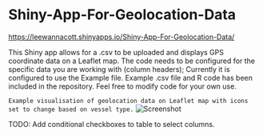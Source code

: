 # Shiny-App-For-Geolocation-Data

https://leewannacott.shinyapps.io/Shiny-App-For-Geolocation-Data/

This Shiny app allows for a .csv to be uploaded and displays GPS coordinate data on a Leaflet map. The code needs to be configured for the specific data you are working with (column headers); Currently it is configured to use the Example file. Example .csv file and R code has been included in the repository. Feel free to modify code for your own use.

```Example visualisation of geolocation data on Leaflet map with icons set to change based on vessel type.```
![Screenshot](https://github.com/LeeWannacott/Shiny-App-For-Geolocation-Data/blob/master/Geolocation%20data%20displayed%20in%20leaflet%20map%20image..png)

TODO: 
Add conditional checkboxes to table to select columns.
